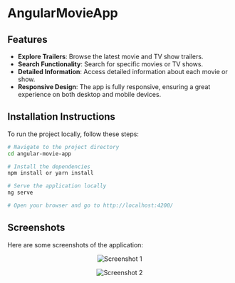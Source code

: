 
# AngularMovieApp

## Features

- **Explore Trailers**: Browse the latest movie and TV show trailers.
- **Search Functionality**: Search for specific movies or TV shows.
- **Detailed Information**: Access detailed information about each movie or show.
- **Responsive Design**: The app is fully responsive, ensuring a great experience on both desktop and mobile devices.

## Installation Instructions

To run the project locally, follow these steps:

```bash
# Navigate to the project directory
cd angular-movie-app

# Install the dependencies
npm install or yarn install

# Serve the application locally
ng serve

# Open your browser and go to http://localhost:4200/
```

## Screenshots

Here are some screenshots of the application:

<p align="center">
    <img src="https://github.com/BhavanPahuja/MovieApp/blob/main/movie-app-1.png?raw=true" alt="Screenshot 1" />
</p>

<p align="center">
    <img src="https://github.com/BhavanPahuja/MovieApp/blob/main/movie-app-2.png?raw=true" alt="Screenshot 2" />
</p>
